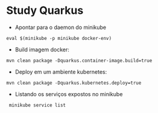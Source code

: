 # Study Quarkus
- Apontar para o daemon do minikube
```
eval $(minikube -p minikube docker-env)
```
- Build imagem docker:
```
mvn clean package -Dquarkus.container-image.build=true
```
- Deploy em um ambiente kubernetes:
```
mvn clean package -Dquarkus.kubernetes.deploy=true
```
- Listando os serviços expostos no minikube
```
 minikube service list
```
